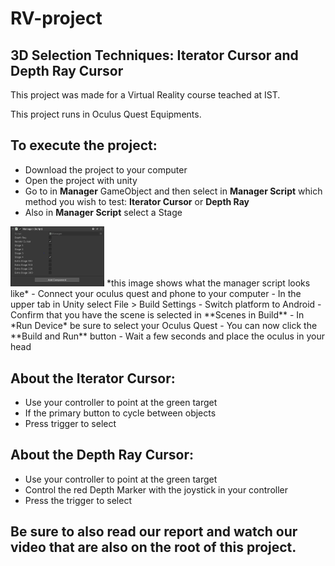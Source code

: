 # RV-project
## 3D Selection Techniques: Iterator Cursor and Depth Ray Cursor

This project was made for a Virtual Reality course teached at IST. 

This project runs in Oculus Quest Equipments.

## To execute the project:
  - Download the project to your computer
  - Open the project with unity
  - Go to in **Manager** GameObject and then select in **Manager Script** which method you wish to test: **Iterator Cursor** or **Depth Ray**
  - Also in **Manager Script** select a Stage
  <img src="https://github.com/inesmargarida/RV-project/blob/main/MarkdownImages/ManagerImage.PNG" alt="Manager Image" width="150"/>
  *this image shows what the manager script looks like*
  - Connect your oculus quest and phone to your computer
  - In the upper tab in Unity select File > Build Settings
  - Switch platform to Android
  - Confirm that you have the scene is selected in **Scenes in Build**
  - In *Run Device* be sure to select your Oculus Quest
  - You can now click the **Build and Run** button
  - Wait a few seconds and place the oculus in your head

## About the Iterator Cursor:
  - Use your controller to point at the green target
  - If the primary button to cycle between objects
  - Press trigger to select

## About the Depth Ray Cursor:
  - Use your controller to point at the green target
  - Control the red Depth Marker with the joystick in your controller
  - Press the trigger to select

## Be sure to also read our report and watch our video that are also on the root of this project. 

